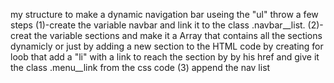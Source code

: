 my structure to make a dynamic navigation bar useing the "ul" throw a few steps (1)-create the variable navbar and link it to the class .navbar__list. (2)- creat the variable  sections and make it a Array that contains all the sections dynamicly or just by adding a new section to the HTML code by creating for loob that add a "li" with a link to reach the section by by his href and give it the class .menu__link from the css code (3) append the nav list 
